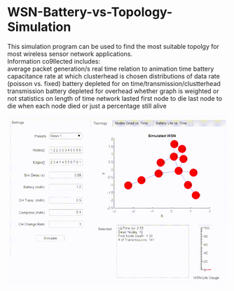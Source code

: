 # WSN-Battery-vs-Topology-Simulation
This simulation program can be used to find the most suitable topolgy for most wireless sensor network applications.         
Information co9llected includes:         
  average packet generation/s 
  real time relation to animation time
  battery capacitance
  rate at which clusterhead is chosen
  distributions of data rate (poisson vs. fixed)
  battery depleted for on time/transmission/clustterhead transmission
  battery depleted for overhead
  whether graph is weighted or not
  statistics on length of time network lasted
  first node to die
  last node to die
  when each node died or just a percentage still alive
  
![showcase](https://github.com/alecmerolla/WSN-Battery-vs-Topology-Simulation/blob/main/showcase.gif)

